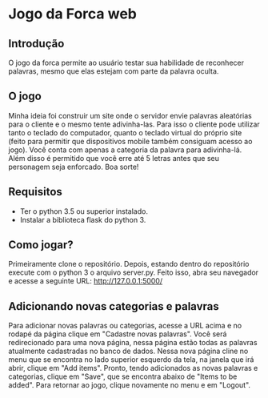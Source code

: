 # Jogo da Forca web

## Introdução
O jogo da forca permite ao usuário testar sua habilidade de reconhecer palavras, mesmo que elas estejam com parte da palavra oculta.

## O jogo
Minha ideia foi construir um site onde o servidor envie palavras aleatórias para o cliente e o mesmo tente adivinha-las. Para isso o cliente pode utilizar
tanto o teclado do computador, quanto o teclado virtual do próprio site (feito para permitir que dispositivos mobile também consiguam acesso ao jogo).
Você conta com apenas a categoria da palavra para adivinha-lá. Além disso é permitido que você erre até 5 letras antes que seu personagem seja enforcado.
Boa sorte!

## Requisitos
- Ter o python 3.5 ou superior instalado.
- Instalar a biblioteca flask do python 3.

## Como jogar?
Primeiramente clone o repositório. Depois, estando dentro do repositório execute com o python 3 o arquivo server.py. Feito isso, abra seu navegador e acesse
a seguinte URL: http://127.0.0.1:5000/

## Adicionando novas categorias e palavras
Para adicionar novas palavras ou categorias, acesse a URL acima e no rodapé da página clique em "Cadastre novas palavras". Você será redirecionado para uma
nova página, nessa página estão todas as palavras atualmente cadastradas no banco de dados. Nessa nova página cline no menu que se encontra no lado superior
esquerdo da tela, na janela que irá abrir, clique em "Add items". Pronto, tendo adicionados as novas palavras e categorias, clique em "Save", que se encontra
abaixo de "Items to be added". Para retornar ao jogo, clique novamente no menu e em "Logout".

